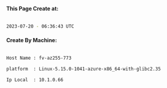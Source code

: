 
   
#### This Page Create at:

```bash

2023-07-20 - 06:36:43 UTC

```

#### Create By Machine:

```bash

Host Name : fv-az255-773

platform  : Linux-5.15.0-1041-azure-x86_64-with-glibc2.35

Ip Local  : 10.1.0.66

```


